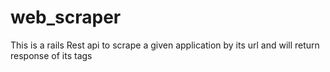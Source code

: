 # web_scraper
This is a rails Rest api to scrape a given application by its url and will return response of its tags
